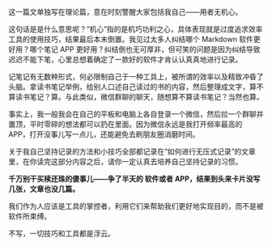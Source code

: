 这一篇文单独写在理论篇，意在时刻警醒大家包括我自己——用者无机心。

这句话是是什么意思呢？“机心”指的是机巧功利之心，具体表现就是过度追求效率工具的使用技巧，结果最后本末倒置。我见过太多人纠结哪个 Markdown 软件更好用？哪个笔记 APP 更好用？纠结倒也无可厚非，但可笑的问题是因为纠结导致迟迟不能下笔，心里总想着确定了一款好的软件才肯认认真真地进行记录。

记笔记有无数种形式，何必限制自己于一种工具上，被所谓的效率以及精致冲昏了头脑。拿读书笔记举例，给别人口述自己读过的书的内容，然后整理成文字，算不算读书笔记？算。与此类似，微信群聊的聊天，随想算不算读书笔记？当然也算。

事实上，我一般我会在自己的平板和电脑上各自登录一个微信，然后拉一个群聊并置顶，平时零碎的想法都可以扔在里面。因为微信永远是我打开频率最高的 APP，打开没事儿写一点儿，还能避免去刷朋友圈消磨时间。

关于我自己坚持记录的方法和小技巧全部都记录在“如何进行无压式记录”的文章里，在你读完这部分内容之后，请你一定认真去培养自己坚持记录的习惯。

**千万别干买椟还珠的傻事儿——争了半天的 软件或者 APP，结果到头来卡片没写几张，文章也没几篇。**

我们作为人应该是工具的掌控者，利用它们来帮助我们更好地实现目的，而不是被软件所束缚。

不写，一切技巧和工具都是浮云。